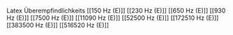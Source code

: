 Latex Überempfindlichkeits
[[150 Hz (E)]]
[[230 Hz (E)]]
[[650 Hz (E)]]
[[930 Hz (E)]]
[[7500 Hz (E)]]
[[11090 Hz (E)]]
[[52500 Hz (E)]]
[[172510 Hz (E)]]
[[383500 Hz (E)]]
[[516520 Hz (E)]]